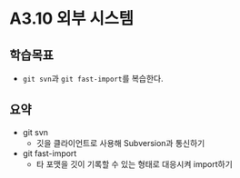 # A3.10 외부 시스템

## 학습목표
- `git svn`과 `git fast-import`를 복습한다.

## 요약
- git svn
   - 깃을 클라이언트로 사용해 Subversion과 통신하기
- git fast-import
   - 타 포맷을 깃이 기록할 수 있는 형태로 대응시켜 import하기
